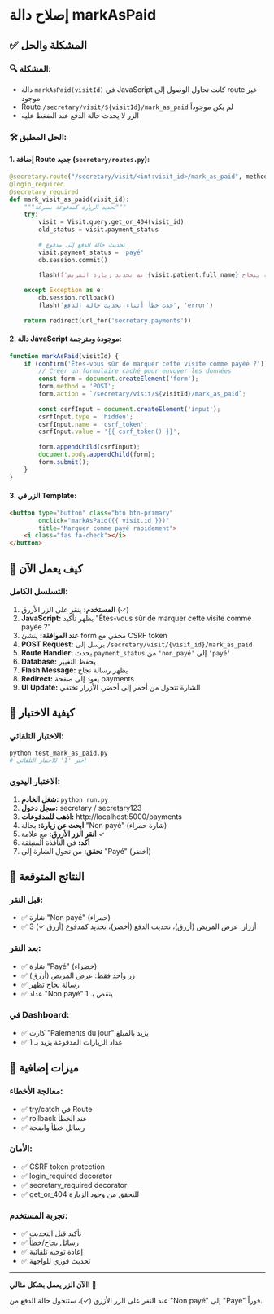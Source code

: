 # إصلاح دالة markAsPaid

## ✅ المشكلة والحل

### 🔍 **المشكلة:**
- دالة `markAsPaid(visitId)` في JavaScript كانت تحاول الوصول إلى route غير موجود
- Route `/secretary/visit/${visitId}/mark_as_paid` لم يكن موجوداً
- الزر لا يحدث حالة الدفع عند الضغط عليه

### 🛠️ **الحل المطبق:**

#### **1. إضافة Route جديد (`secretary/routes.py`):**
```python
@secretary.route("/secretary/visit/<int:visit_id>/mark_as_paid", methods=['POST'])
@login_required
@secretary_required
def mark_visit_as_paid(visit_id):
    """تحديد الزيارة كمدفوعة بسرعة"""
    try:
        visit = Visit.query.get_or_404(visit_id)
        old_status = visit.payment_status
        
        # تحديث حالة الدفع إلى مدفوع
        visit.payment_status = 'payé'
        db.session.commit()
        
        flash(f'تم تحديد زيارة المريض {visit.patient.full_name} كمدفوعة بنجاح', 'success')
        
    except Exception as e:
        db.session.rollback()
        flash('حدث خطأ أثناء تحديث حالة الدفع', 'error')
    
    return redirect(url_for('secretary.payments'))
```

#### **2. دالة JavaScript موجودة ومترجمة:**
```javascript
function markAsPaid(visitId) {
    if (confirm('Êtes-vous sûr de marquer cette visite comme payée ?')) {
        // Créer un formulaire caché pour envoyer les données
        const form = document.createElement('form');
        form.method = 'POST';
        form.action = `/secretary/visit/${visitId}/mark_as_paid`;
        
        const csrfInput = document.createElement('input');
        csrfInput.type = 'hidden';
        csrfInput.name = 'csrf_token';
        csrfInput.value = '{{ csrf_token() }}';
        
        form.appendChild(csrfInput);
        document.body.appendChild(form);
        form.submit();
    }
}
```

#### **3. الزر في Template:**
```html
<button type="button" class="btn btn-primary" 
        onclick="markAsPaid({{ visit.id }})" 
        title="Marquer comme payé rapidement">
    <i class="fas fa-check"></i>
</button>
```

## 🔄 كيف يعمل الآن

### **التسلسل الكامل:**
1. **المستخدم:** ينقر على الزر الأزرق (✓)
2. **JavaScript:** يظهر تأكيد "Êtes-vous sûr de marquer cette visite comme payée ?"
3. **عند الموافقة:** ينشئ form مخفي مع CSRF token
4. **POST Request:** يرسل إلى `/secretary/visit/{visit_id}/mark_as_paid`
5. **Route Handler:** يحدث `payment_status` من `'non_payé'` إلى `'payé'`
6. **Database:** يحفظ التغيير
7. **Flash Message:** يظهر رسالة نجاح
8. **Redirect:** يعود إلى صفحة payments
9. **UI Update:** الشارة تتحول من أحمر إلى أخضر، الأزرار تختفي

## 🧪 كيفية الاختبار

### **الاختبار التلقائي:**
```bash
python test_mark_as_paid.py
# اختر '1' للاختبار التلقائي
```

### **الاختبار اليدوي:**
1. **شغل الخادم:** `python run.py`
2. **سجل دخول:** secretary / secretary123
3. **اذهب للمدفوعات:** http://localhost:5000/payments
4. **ابحث عن زيارة:** بحالة "Non payé" (شارة حمراء)
5. **انقر الزر الأزرق:** مع علامة ✓
6. **أكد:** في النافذة المنبثقة
7. **تحقق:** من تحول الشارة إلى "Payé" (أخضر)

## 🎯 النتائج المتوقعة

### **قبل النقر:**
- ✅ شارة "Non payé" (حمراء)
- ✅ 3 أزرار: عرض المريض (أزرق)، تحديث الدفع (أخضر)، تحديد كمدفوع (أزرق ✓)

### **بعد النقر:**
- ✅ شارة "Payé" (خضراء)
- ✅ زر واحد فقط: عرض المريض (أزرق)
- ✅ رسالة نجاح تظهر
- ✅ عداد "Non payé" ينقص بـ 1

### **في Dashboard:**
- ✅ كارت "Paiements du jour" يزيد بالمبلغ
- ✅ عداد الزيارات المدفوعة يزيد بـ 1

## 🔧 ميزات إضافية

### **معالجة الأخطاء:**
- ✅ try/catch في Route
- ✅ rollback عند الخطأ
- ✅ رسائل خطأ واضحة

### **الأمان:**
- ✅ CSRF token protection
- ✅ login_required decorator
- ✅ secretary_required decorator
- ✅ get_or_404 للتحقق من وجود الزيارة

### **تجربة المستخدم:**
- ✅ تأكيد قبل التحديث
- ✅ رسائل نجاح/خطأ
- ✅ إعادة توجيه تلقائية
- ✅ تحديث فوري للواجهة

---

**الآن الزر يعمل بشكل مثالي! 🚀**

عند النقر على الزر الأزرق (✓)، ستتحول حالة الدفع من "Non payé" إلى "Payé" فوراً.